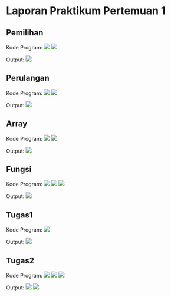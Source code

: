 # Laporan Praktikum Pertemuan 1 

## Pemilihan 
Kode Program: 
<img src="Pemilihan1.JPG">
<img src="Pemilihan2.JPG">

Output: 
<img src="Pemilihan3.png">

## Perulangan 
Kode Program: 
<img src="Perulangan1.JPG">
<img src="Perulangan2.png">

Output: 
<img src="perulangan3.png">

## Array
Kode Program: 
<img src="Array1.JPG">
<img src="Array2.JPG">

Output: 
<img src="Array3.png">

## Fungsi
Kode Program: 
<img src="Fungsi1.png">
<img src="Fungsi2.png">
<img src="Fungsi3.png">


Output: 
<img src="Fungsi4.png">

## Tugas1
Kode Program: 
<img src="Tugas1.1.png">


Output: 
<img src="Tugas1.2.png">

## Tugas2
Kode Program: 
<img src="Tugas2.1.png">
<img src="Tugas2.2.png">
<img src="Tugas2.3.png">


Output: 
<img src="Tugas2.4.png">
<img src="Tugas2.5.png">









